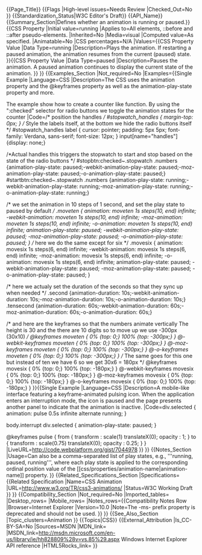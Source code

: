 {{Page_Title}}
{{Flags
|High-level issues=Needs Review
|Checked_Out=No
}}
{{Standardization_Status|W3C Editor's Draft}}
{{API_Name}}
{{Summary_Section|Defines whether an animation is running or paused.}}
{{CSS Property
|Initial value=running
|Applies to=All elements, &#58;&#58;before and &#58;&#58;after pseudo-elements.
|Inherited=No
|Media=visual
|Computed value=As specified.
|Animatable=No
|CSS percentages=N/A
|Values={{CSS Property Value
|Data Type=running
|Description=Plays the animation. If restarting a paused animation, the animation resumes from the current (paused) state.
}}{{CSS Property Value
|Data Type=paused
|Description=Pauses the animation. A paused animation continues to display the current state of the animation.
}}
}}
{{Examples_Section
|Not_required=No
|Examples={{Single Example
|Language=CSS
|Description=The CSS uses the animation property and the @keyframes property as well as the animation-play-state property and more. 

The example show how to create a counter like function.
By using the ":checked" selector for radio buttons we toggle the animation states for the counter
|Code=/* position the handles */
#stopwatch_handles {
	margin-top: 0px;
}
/* Style the labels itself, at the bottom we hide the radio buttons itself */
#stopwatch_handles label {
	cursor: pointer;
	padding: 5px 5px;
	font-family: Verdana, sans-serif;
	font-size: 12px;
}
input[name="handles"] {display: none;}

/*Actual handles  this triggers the stopwatch to start and stop based on the state of the radio buttons */
#stopbtn:checked~.stopwatch .numbers {animation-play-state: paused;-webkit-animation-play-state: paused;-moz-animation-play-state: paused;-o-animation-play-state: paused;}
#startbtn:checked~.stopwatch .numbers {animation-play-state: running;-webkit-animation-play-state: running;-moz-animation-play-state: running;-o-animation-play-state: running;}

/* we set the animation in 10 steps of 1 second, and set the play state to paused by default */
.moveten {
	animation: moveten 1s steps(10, end) infinite;
	-webkit-animation: moveten 1s steps(10, end) infinite;
	-moz-animation: moveten 1s steps(10, end) infinite;
	-o-animation: moveten 1s steps(10, end) infinite;
	animation-play-state: paused;
	-webkit-animation-play-state: paused;
	-moz-animation-play-state: paused;
	-o-animation-play-state: paused;
}
/* here we do the same except for six */
.movesix {
	animation: movesix 1s steps(6, end) infinite;
	-webkit-animation: movesix 1s steps(6, end) infinite;
	-moz-animation: movesix 1s steps(6, end) infinite;
	-o-animation: movesix 1s steps(6, end) infinite;
	animation-play-state: paused;
	-webkit-animation-play-state: paused;
	-moz-animation-play-state: paused;
	-o-animation-play-state: paused;
}

/* here we actualy set the duration of the seconds so that they sync up when needed */
.second {animation-duration: 10s;-webkit-animation-duration: 10s;-moz-animation-duration: 10s;-o-animation-duration: 10s;}
.tensecond {animation-duration: 60s;-webkit-animation-duration: 60s;-moz-animation-duration: 60s;-o-animation-duration: 60s;} 

/* and here are the keyframes so that the numbers animate vertically
The height is 30 and the there are 10 digits so to move up we use -300px (30x10) */
@keyframes moveten {
	0% {top: 0;}
	100% {top: -300px;} 
}
@-webkit-keyframes moveten {
	0% {top: 0;}
	100% {top: -300px;} 
}
@-moz-keyframes moveten {
	0% {top: 0;}
	100% {top: -300px;} 
}
@-o-keyframes moveten {
	0% {top: 0;}
	100% {top: -300px;} 
}
/* The same goes for this one but instead of ten we have 6 so we get 30x6 = 180px */
@keyframes movesix {
	0% {top: 0;}
	100% {top: -180px;} 
}
@-webkit-keyframes movesix {
	0% {top: 0;}
	100% {top: -180px;} 
}
@-moz-keyframes movesix {
	0% {top: 0;}
	100% {top: -180px;} 
}
@-o-keyframes movesix {
	0% {top: 0;}
	100% {top: -180px;} 
}
}}{{Single Example
|Language=CSS
|Description=A mobile-like interface featuring a keyframe-animated pulsing icon.  When the application enters an interruption mode, the icon is paused and the page presents another panel to indicate that the animation is inactive.
|Code=div.selected {
    animation: pulse 0.5s infinite alternate running;
}

body.interrupt div.selected {
    animation-play-state: paused;
}

@keyframes pulse {
    from {
        transform : scale(1) translateX(0);
        opacity : 1;
    }
    to {
        transform : scale(0.75) translateX(0);
        opacity : 0.25;
    }
}
|LiveURL=http://code.webplatform.org/gist/7044978
}}
}}
{{Notes_Section
|Usage=Can also be a comma-separated list of play states, e.g., '''running, paused, running''', where each play state is applied to the corresponding ordinal position value of the [[css/properties/animation-name|animation-name]] property.
}}
{{Related_Specifications_Section
|Specifications={{Related Specification
|Name=CSS Animation
|URL=http://www.w3.org/TR/css3-animations/
|Status=W3C Working Draft
}}
}}
{{Compatibility_Section
|Not_required=No
|Imported_tables=
|Desktop_rows=
|Mobile_rows=
|Notes_rows={{Compatibility Notes Row
|Browser=Internet Explorer
|Version=10.0
|Note=The -ms- prefix property is deprecated and should not be used.
}}
}}
{{See_Also_Section
|Topic_clusters=Animation
}}
{{Topics|CSS}}
{{External_Attribution
|Is_CC-BY-SA=No
|Sources=MSDN
|MDN_link=
|MSDN_link=http://msdn.microsoft.com/en-us/library/ie/hh828809%28v=vs.85%29.aspx Windows Internet Explorer API reference
|HTML5Rocks_link=
}}